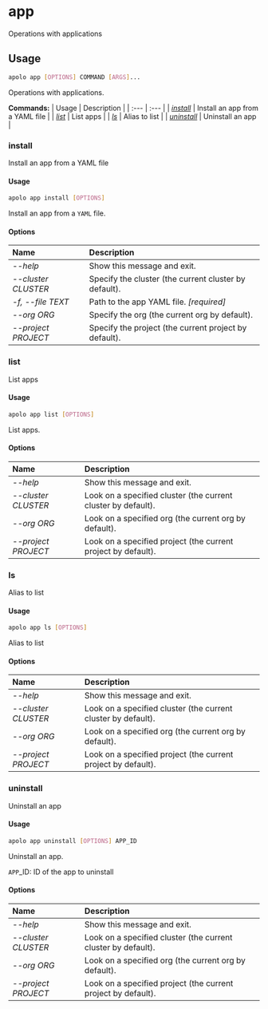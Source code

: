 # app

Operations with applications

## Usage

```bash
apolo app [OPTIONS] COMMAND [ARGS]...
```

Operations with applications.

**Commands:**
| Usage | Description |
| :--- | :--- |
| [_install_](app.md#install) | Install an app from a YAML file |
| [_list_](app.md#list) | List apps |
| [_ls_](app.md#ls) | Alias to list |
| [_uninstall_](app.md#uninstall) | Uninstall an app |


### install

Install an app from a YAML file


#### Usage

```bash
apolo app install [OPTIONS]
```

Install an app from a `YAML` file.

#### Options

| Name | Description |
| :--- | :--- |
| _--help_ | Show this message and exit. |
| _--cluster CLUSTER_ | Specify the cluster \(the current cluster by default\). |
| _-f, --file TEXT_ | Path to the app YAML file.  _\[required\]_ |
| _--org ORG_ | Specify the org \(the current org by default\). |
| _--project PROJECT_ | Specify the project \(the current project by default\). |



### list

List apps


#### Usage

```bash
apolo app list [OPTIONS]
```

List apps.

#### Options

| Name | Description |
| :--- | :--- |
| _--help_ | Show this message and exit. |
| _--cluster CLUSTER_ | Look on a specified cluster \(the current cluster by default\). |
| _--org ORG_ | Look on a specified org \(the current org by default\). |
| _--project PROJECT_ | Look on a specified project \(the current project by default\). |



### ls

Alias to list


#### Usage

```bash
apolo app ls [OPTIONS]
```

Alias to list

#### Options

| Name | Description |
| :--- | :--- |
| _--help_ | Show this message and exit. |
| _--cluster CLUSTER_ | Look on a specified cluster \(the current cluster by default\). |
| _--org ORG_ | Look on a specified org \(the current org by default\). |
| _--project PROJECT_ | Look on a specified project \(the current project by default\). |



### uninstall

Uninstall an app


#### Usage

```bash
apolo app uninstall [OPTIONS] APP_ID
```

Uninstall an app.

`APP`_ID: ID of the app to uninstall

#### Options

| Name | Description |
| :--- | :--- |
| _--help_ | Show this message and exit. |
| _--cluster CLUSTER_ | Look on a specified cluster \(the current cluster by default\). |
| _--org ORG_ | Look on a specified org \(the current org by default\). |
| _--project PROJECT_ | Look on a specified project \(the current project by default\). |


